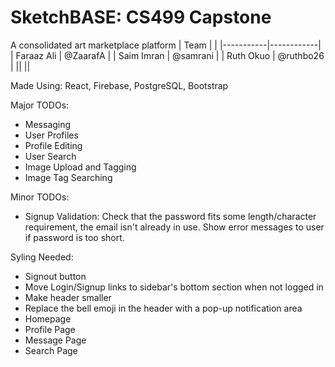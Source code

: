 # SketchBASE: CS499 Capstone
A consolidated art marketplace platform
| Team |  |
|-----------|------------|
| Faraaz Ali | @ZaarafA |
| Saim Imran | @samrani  |
| Ruth Okuo | @ruthbo26 |
|| ||

Made Using: React, Firebase, PostgreSQL, Bootstrap

Major TODOs:
- Messaging
- User Profiles
- Profile Editing
- User Search
- Image Upload and Tagging
- Image Tag Searching

Minor TODOs:
- Signup Validation: Check that the password fits some length/character requirement, the email isn't already in use. Show error messages to user if password is too short.

Syling Needed:
- Signout button
- Move Login/Signup links to sidebar's bottom section when not logged in
- Make header smaller
- Replace the bell emoji in the header with a pop-up notification area
- Homepage
- Profile Page
- Message Page
- Search Page